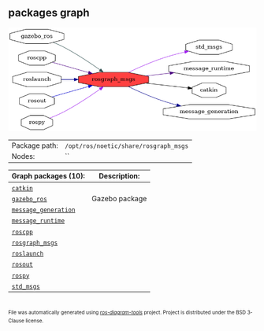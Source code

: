 <!--
File was automatically generated using 'ros-diagram-tools' project.
Project is distributed under the BSD 3-Clause license.
-->

## packages graph

[![rosgraph_msgs](rosgraph_msgs.png "rosgraph_msgs")](rosgraph_msgs.png)

|     |     |
| --- | --- |
| Package path: | `/opt/ros/noetic/share/rosgraph_msgs` |
| Nodes: | `` |


| Graph packages (10): | Description: |
| -------------------- | ------------ |
| [`catkin`](catkin.md) |  |
| [`gazebo_ros`](gazebo_ros.md) | Gazebo package |
| [`message_generation`](message_generation.md) |  |
| [`message_runtime`](message_runtime.md) |  |
| [`roscpp`](roscpp.md) |  |
| [`rosgraph_msgs`](rosgraph_msgs.md) |  |
| [`roslaunch`](roslaunch.md) |  |
| [`rosout`](rosout.md) |  |
| [`rospy`](rospy.md) |  |
| [`std_msgs`](std_msgs.md) |  |


</br>
<font size="1">
File was automatically generated using <a href="https://github.com/anetczuk/ros-diagram-tools"><i>ros-diagram-tools</i></a> project.
Project is distributed under the BSD 3-Clause license.
</font>
